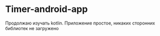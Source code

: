 # Timer-android-app
Продолжаю изучать kotlin. Приложение простое, никаких сторонних библиотек не загружено

